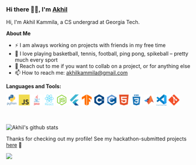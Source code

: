 ### Hi there 👋🏽, I'm [Akhil](https://www.linkedin.com/in/akhilkammila/)

Hi, I'm Akhil Kammila, a CS undergrad at Georgia Tech.

**About Me**

- ⚡️ I am always working on projects with friends in my free time
- 🏀 I love playing basketball, tennis, football, ping pong, spikeball – pretty much every sport
- 💬 Reach out to me if you want to collab on a project, or for anything else
- 📫 How to reach me: akhilkammila@gmail.com

**Languages and Tools:**

<!--- Python --> <code><img height="30" src="https://github.com/devicons/devicon/blob/master/icons/python/python-original-wordmark.svg"></code>
<!--- Javascript --> <code><img height="30" src="https://github.com/devicons/devicon/blob/master/icons/javascript/javascript-original.svg"></code>
<!--- Java --> <code><img height="30" src="https://github.com/devicons/devicon/blob/master/icons/java/java-original-wordmark.svg"></code>
<!--- React --> <code><img height="30" src="https://github.com/devicons/devicon/blob/master/icons/react/react-original-wordmark.svg"></code>
<!--- Node --> <code><img height="30" src="https://github.com/devicons/devicon/blob/master/icons/nodejs/nodejs-original.svg"></code>
<!--- Flutter --> <code><img height="30" src="https://github.com/devicons/devicon/blob/master/icons/flutter/flutter-original.svg"></code>
<!--- Flask --> <!--<code><img height="30" src="https://github.com/devicons/devicon/blob/master/icons/flask/flask-original.svg"></code>-->
<!--- Tensorflow --> <code><img height="30" src="https://github.com/devicons/devicon/blob/master/icons/tensorflow/tensorflow-original.svg"></code>
<!--- C++ --> <code><img height="30" src="https://github.com/devicons/devicon/blob/master/icons/cplusplus/cplusplus-plain.svg"></code>
<!--- C --> <code><img height="30" src="https://github.com/devicons/devicon/blob/master/icons/c/c-original.svg"></code>
<!--- HTML --> <code><img height="30" src="https://github.com/devicons/devicon/blob/master/icons/html5/html5-plain.svg"></code>
<!--- CSS --> <code><img height="30" src="https://github.com/devicons/devicon/blob/master/icons/css3/css3-plain-wordmark.svg"></code>

<!--- MATLAB --> <code><img height="30" src="https://github.com/devicons/devicon/blob/master/icons/matlab/matlab-original.svg"></code>
<!--- VSCode --> <code><img height="30" src="https://github.com/devicons/devicon/blob/master/icons/vscode/vscode-original-wordmark.svg"></code>
<!--- Git --> <code><img height="30" src="https://github.com/devicons/devicon/blob/master/icons/git/git-original.svg"></code>
<!--- Terminal --> <!---<code><img height="30" src="https://raw.githubusercontent.com/github/explore/80688e429a7d4ef2fca1e82350fe8e3517d3494d/topics/terminal/terminal.png"></code>-->



<br/><br/>
![Akhil's github stats](https://github-readme-stats.vercel.app/api?username=akhilkammila&theme=dark&show_icons=true)

Thanks for checking out my profile! See my hackathon-submitted projects [here](https://devpost.com/akhilkammila) 🙂

![](https://komarev.com/ghpvc/?username=akhilkammila&color=red)
